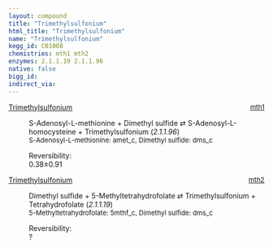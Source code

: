 ```yaml
---
layout: compound
title: "Trimethylsulfonium"
html_title: "Trimethylsulfonium"
name: "Trimethylsulfonium"
kegg_id: C01008
chemistries: mth1 mth2
enzymes: 2.1.1.19 2.1.1.96
native: false
bigg_id:
indirect_via:
---
```

<dl><dt class="rs-product"><a class="link-dark" data-bs-html="true" data-bs-title="KEGG: C01008" data-bs-toggle="tooltip" href="{{ site.url }}{{ site.baseurl }}/compounds/C01008">Trimethylsulfonium</a><span style="float: right; max-width: 40%"><a class="link-dark opacity-50" href="{{ site.url }}{{ site.baseurl }}/chemistries/mth1" style="font-size: small; word-wrap: anywhere;">mth1</a></span></dt><dd><p>S-Adenosyl-L-methionine + Dimethyl sulfide ⇄ S-Adenosyl-L-homocysteine + Trimethylsulfonium (<i>2.1.1.96</i>)<br/><span style="font-size: small;"><span data-bs-html="true" data-bs-title="KEGG: C00019" data-bs-toggle="tooltip">S-Adenosyl-L-methionine</span>: amet_c, <span data-bs-html="true" data-bs-title="KEGG: C00580" data-bs-toggle="tooltip">Dimethyl sulfide</span>: dms_c</span><br/><div class="reversibility_info">Reversibility: <div class="progress"><div aria-valuemax="100" aria-valuemin="0" aria-valuenow="0" class="progress-bar bg-success" role="progressbar" style="width: 0%"></div></div><span>0.38±0.91</span><div class="progress"><div aria-valuemax="10" aria-valuemin="0" aria-valuenow="0.3799879024627061" class="progress-bar bg-danger" role="progressbar" style="width: 3.80%"></div><div aria-valuemax="10" aria-valuemin="0" aria-valuenow="0.3799879024627061" class="progress-bar bg-warning" role="progressbar" style="width: 9.07%"></div></div></div></p><dl></dl></dd></dl><dl><dt class="rs-product"><a class="link-dark" data-bs-html="true" data-bs-title="KEGG: C01008" data-bs-toggle="tooltip" href="{{ site.url }}{{ site.baseurl }}/compounds/C01008">Trimethylsulfonium</a><span style="float: right; max-width: 40%"><a class="link-dark opacity-50" href="{{ site.url }}{{ site.baseurl }}/chemistries/mth2" style="font-size: small; word-wrap: anywhere;">mth2</a></span></dt><dd><p>Dimethyl sulfide + 5-Methyltetrahydrofolate ⇄ Trimethylsulfonium + Tetrahydrofolate (<i>2.1.1.19</i>)<br/><span style="font-size: small;"><span data-bs-html="true" data-bs-title="KEGG: C00440" data-bs-toggle="tooltip">5-Methyltetrahydrofolate</span>: 5mthf_c, <span data-bs-html="true" data-bs-title="KEGG: C00580" data-bs-toggle="tooltip">Dimethyl sulfide</span>: dms_c</span><br/><div class="reversibility_info">Reversibility: <div class="progress"><div aria-valuemax="100" aria-valuemin="0" aria-valuenow="0" class="progress-bar bg-light" role="progressbar" style="width: 100%"></div></div><span>?</span><div class="progress"><div aria-valuemax="10" aria-valuemin="0" aria-valuenow="0" class="progress-bar bg-light" role="progressbar" style="width: 100%"></div></div></div></p><dl></dl></dd></dl>